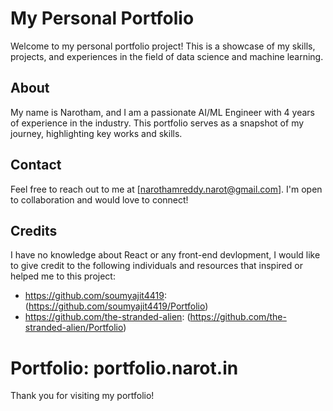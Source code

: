 # My Personal Portfolio

Welcome to my personal portfolio project! This is a showcase of my skills, projects, and experiences in the field of data science and machine learning.

## About

My name is Narotham, and I am a passionate AI/ML Engineer with 4 years of experience in the industry. This portfolio serves as a snapshot of my journey, highlighting key works and skills.


## Contact

Feel free to reach out to me at [narothamreddy.narot@gmail.com]. I'm open to collaboration and would love to connect!

## Credits

I have no knowledge about React or any front-end devlopment, I would like to give credit to the following individuals and resources that inspired or helped me to this project:

- https://github.com/soumyajit4419: (https://github.com/soumyajit4419/Portfolio)
- https://github.com/the-stranded-alien: (https://github.com/the-stranded-alien/Portfolio)

# Portfolio: portfolio.narot.in

Thank you for visiting my portfolio!
